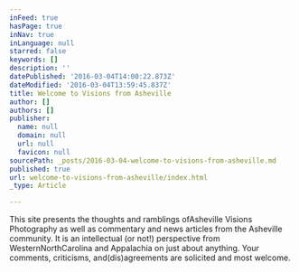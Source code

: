 ```yaml
---
inFeed: true
hasPage: true
inNav: true
inLanguage: null
starred: false
keywords: []
description: ''
datePublished: '2016-03-04T14:00:22.873Z'
dateModified: '2016-03-04T13:59:45.837Z'
title: Welcome to Visions from Asheville
author: []
authors: []
publisher:
  name: null
  domain: null
  url: null
  favicon: null
sourcePath: _posts/2016-03-04-welcome-to-visions-from-asheville.md
published: true
url: welcome-to-visions-from-asheville/index.html
_type: Article

---
```

This site presents the thoughts and ramblings ofAsheville Visions Photography as well as commentary and news articles from the Asheville community. It is an intellectual (or not!) perspective from WesternNorthCarolina and Appalachia on just about anything. Your comments, criticisms, and(dis)agreements are solicited and most welcome.